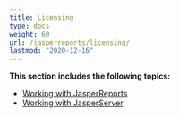 ```yaml
---
title: Licensing
type: docs
weight: 60
url: /jasperreports/licensing/
lastmod: "2020-12-16"
---
```


**This section includes the following topics:**

- [Working with JasperReports](/pdf/jasperreports/working-with-jasperreports/) 
- [Working with JasperServer](/pdf/jasperreports/working-with-jasperserver/) 
